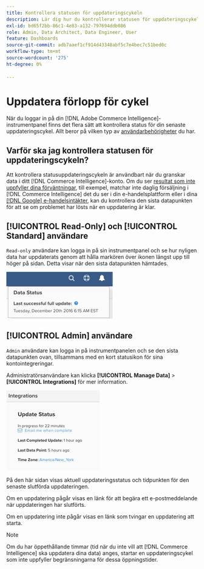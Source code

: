 ```yaml
---
title: Kontrollera statusen för uppdateringscykeln
description: Lär dig hur du kontrollerar statusen för uppdateringscykeln.
exl-id: bd65f2bb-86c1-4e83-a132-797694ddb086
role: Admin, Data Architect, Data Engineer, User
feature: Dashboards
source-git-commit: adb7aaef1cf914d43348abf5c7e4bec7c51bed0c
workflow-type: tm+mt
source-wordcount: '275'
ht-degree: 0%

---
```


# Uppdatera förlopp för cykel

När du loggar in på din [!DNL Adobe Commerce Intelligence]-instrumentpanel finns det flera sätt att kontrollera status för din senaste uppdateringscykel. Allt beror på vilken typ av [användarbehörigheter](../administrator/user-management/user-management.md) du har.

## Varför ska jag kontrollera statusen för uppdateringscykeln?

Att kontrollera statusuppdateringscykeln är användbart när du granskar data i ditt [!DNL Commerce Intelligence]-konto. Om du ser [resultat som inte uppfyller dina förväntningar](../data-analyst/data-warehouse-mgr/data-and-updates-faq.md), till exempel, matchar inte daglig försäljning i [!DNL Commerce Intelligence] det du ser i din e-handelsplattform eller i dina [[!DNL Google] e-handelsintäkter](https://experienceleague.adobe.com/docs/commerce-knowledge-base/kb/troubleshooting/miscellaneous/diagnosing-google-ecommerce-revenue-discrepancies.html), kan du kontrollera den sista datapunkten för att se om problemet har lösts när en uppdatering är klar.

## [!UICONTROL Read-Only] och [!UICONTROL Standard] användare

`Read-only` användare kan logga in på sin instrumentpanel och se hur nyligen data har uppdaterats genom att hålla markören över ikonen längst upp till höger på sidan. Detta visar när den sista datapunkten hämtades.

![](../../mbi/assets/last-success-data.png)

## [!UICONTROL Admin] användare

`Admin` användare kan logga in på instrumentpanelen och se den sista datapunkten ovan, tillsammans med en kort statusikon för sina kontointegreringar.

Administratörsanvändare kan klicka **[!UICONTROL Manage Data]** > **[!UICONTROL Integrations]** för mer information.

![](../../mbi/assets/detail-manage-data-integrations.png)

På den här sidan visas aktuell uppdateringsstatus och tidpunkten för den senaste slutförda uppdateringen.

Om en uppdatering pågår visas en länk för att begära ett e-postmeddelande när uppdateringen har slutförts.

Om en uppdatering inte pågår visas en länk som tvingar en uppdatering att starta.

>[!NOTE]
>
>Om du har öppethållande timmar (tid när du inte vill att [!DNL Commerce Intelligence] ska uppdatera dina data) anges, startar en uppdateringscykel som inte uppfyller begränsningarna för dessa öppningstider.

